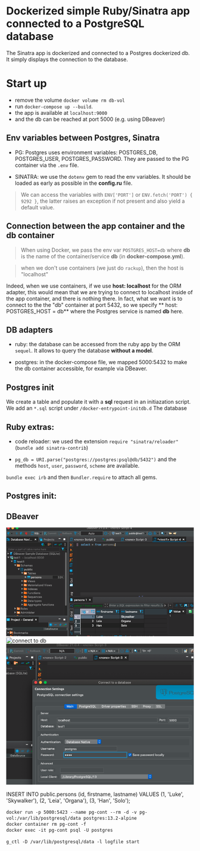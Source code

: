 # Dockerized simple Ruby/Sinatra app connected to a PostgreSQL database

The Sinatra app is dockerized and connected to a Postgres dockerized db.
It simply displays the connection to the database.

# Start up

- remove the volume `docker volume rm db-vol`
- run `docker-compose up --build`.
- the app is available at `localhost:9000`
- and the db can be reached at port 5000 (e.g. using DBeaver)

## Env variables between Postgres, Sinatra

- PG: Postgres uses environment variables: POSTGRES_DB, POSTGRES_USER, POSTGRES_PASSWORD.
  They are passed to the PG container via the `.env` file.

- SINATRA: we use the `dotenv` gem to read the env variables.
  It should be loaded as early as possible in the **config.ru** file.

> We can access the variables with `ENV['PORT']` or `ENV.fetch('PORT') { 9292 }`,
> the latter raises an exception if not present and also yield a default value.

## Connection between the app container and the db container

> When using Docker, we pass the env var `POSTGRES_HOST=db` where **db** is the name of the container/service **db** (in **docker-compose.yml**).

> when we don't use containers (we just do `rackup`), then the host is "localhost"

Indeed, when we use containers, if we use **host: localhost** for the ORM adapter, this
would mean that we are trying to connect to localhost inside of the app container, and there is nothing there.
In fact, what we want is to connect to the the "db" container at port 5432, so
we specify ** host: POSTGRES_HOST = db** where the Postgres service is named **db** here.

## DB adapters

- ruby: the database can be accessed from the ruby app by the ORM `sequel`.
  It allows to query the database **without a model**.

- postgres: in the docker-compose file, we mapped 5000:5432 to make the db container accessible,
  for example via DBeaver.

## Postgres init

We create a table and populate it with a **sql** request in an initiazation script.
We add an `*.sql` script under `/docker-entrypoint-initdb.d` The database

## Ruby extras:

- code reloader: we used the extension `require "sinatra/reloader"` (`bundle add sinatra-contrib`)

- `pg_db = URI.parse("postgres://postgres:psql@db/5432")` and the methods `host`, `user`, `password`, `scheme` are available.

`bundle exec irb` and then `Bundler.require` to attach all gems.

## Postgres init:

## DBeaver

![connect to pg](./images/connect-query.png)
![connect to db](./images/connect-t-db.png)
![select db](./images/select-db.png)

INSERT INTO public.persons
(id, firstname, lastname)
VALUES
(1, 'Luke', 'Skywalker'),
(2, 'Leia', 'Organa'),
(3, 'Han', 'Solo');

    docker run -p 5000:5423 --name pg-cont --rm -d -v pg-vol:/var/lib/postgresql/data postgres:13.2-alpine
    docker container rm pg-cont -f
    docker exec -it pg-cont psql -U postgres

`g_ctl -D /var/lib/postgresql/data -l logfile start`
